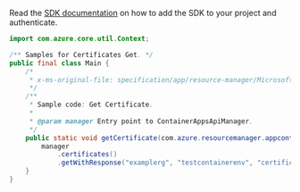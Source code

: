 Read the [SDK documentation](https://github.com/Azure/azure-sdk-for-java/blob/azure-resourcemanager-appcontainers_1.0.0-beta.3/sdk/appcontainers/azure-resourcemanager-appcontainers/README.md) on how to add the SDK to your project and authenticate.

```java
import com.azure.core.util.Context;

/** Samples for Certificates Get. */
public final class Main {
    /*
     * x-ms-original-file: specification/app/resource-manager/Microsoft.App/stable/2022-03-01/examples/Certificate_Get.json
     */
    /**
     * Sample code: Get Certificate.
     *
     * @param manager Entry point to ContainerAppsApiManager.
     */
    public static void getCertificate(com.azure.resourcemanager.appcontainers.ContainerAppsApiManager manager) {
        manager
            .certificates()
            .getWithResponse("examplerg", "testcontainerenv", "certificate-firendly-name", Context.NONE);
    }
}
```
